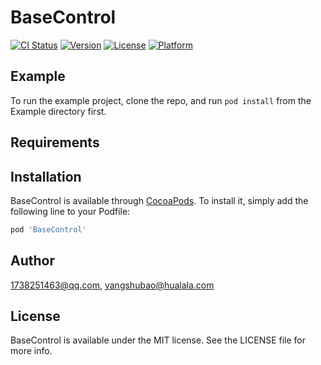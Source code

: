 # BaseControl

[![CI Status](https://img.shields.io/travis/1738251463@qq.com/BaseControl.svg?style=flat)](https://travis-ci.org/1738251463@qq.com/BaseControl)
[![Version](https://img.shields.io/cocoapods/v/BaseControl.svg?style=flat)](https://cocoapods.org/pods/BaseControl)
[![License](https://img.shields.io/cocoapods/l/BaseControl.svg?style=flat)](https://cocoapods.org/pods/BaseControl)
[![Platform](https://img.shields.io/cocoapods/p/BaseControl.svg?style=flat)](https://cocoapods.org/pods/BaseControl)

## Example

To run the example project, clone the repo, and run `pod install` from the Example directory first.

## Requirements

## Installation

BaseControl is available through [CocoaPods](https://cocoapods.org). To install
it, simply add the following line to your Podfile:

```ruby
pod 'BaseControl'
```

## Author

1738251463@qq.com, yangshubao@hualala.com

## License

BaseControl is available under the MIT license. See the LICENSE file for more info.
